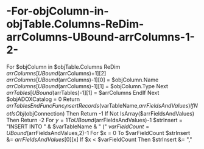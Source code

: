 # -For-objColumn-in-objTable.Columns-ReDim-arrColumns-UBound-arrColumns-1-2-
For $objColumn in $objTable.Columns                 ReDim $arrColumns[UBound($arrColumns)+1][2]                 $arrColumns[UBound($arrColumns)-1][0] = $objColumn.Name                 $arrColumns[UBound($arrColumns)-1][1] = $objColumn.Type             Next             $arrTables[UBound($arrTables)-1][1] = $arrColumns         EndIf     Next     $objADOXCatalog = 0     Return $arrTables EndFunc  Func _InsertRecords($varTableName,$arrFieldsAndValues)     If Not IsObj($objConnection) Then Return -1     If Not IsArray($arrFieldsAndValues) Then Return -2     For $y = 1 To UBound($arrFieldsAndValues)-1         $strInsert = "INSERT INTO " &amp; $varTableName &amp; " ("         $varFieldCount = UBound($arrFieldsAndValues,2)-1         For $x = 0 To $varFieldCount             $strInsert &amp;= $arrFieldsAndValues[0][$x]             If $x &lt; $varFieldCount Then $strInsert &amp;= ","
